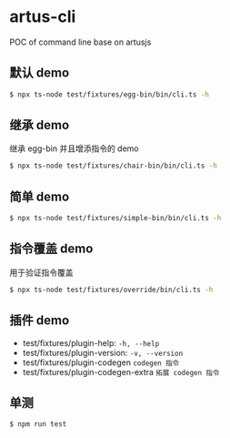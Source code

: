 # artus-cli

POC of command line base on artusjs


## 默认 demo

```bash
$ npx ts-node test/fixtures/egg-bin/bin/cli.ts -h
```

## 继承 demo

继承 egg-bin 并且增添指令的 demo

```bash
$ npx ts-node test/fixtures/chair-bin/bin/cli.ts -h
```

## 简单 demo

```bash
$ npx ts-node test/fixtures/simple-bin/bin/cli.ts -h
```

## 指令覆盖 demo

用于验证指令覆盖

```bash
$ npx ts-node test/fixtures/override/bin/cli.ts -h
```

## 插件 demo

- test/fixtures/plugin-help: `-h, --help`
- test/fixtures/plugin-version: `-v, --version`
- test/fixtures/plugin-codegen `codegen 指令`
- test/fixtures/plugin-codegen-extra `拓展 codegen 指令`

## 单测

```
$ npm run test
```

